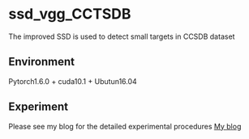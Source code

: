 ssd_vgg_CCTSDB
======

The improved SSD is used to detect small targets in CCSDB dataset


Environment
---------
Pytorch1.6.0 + cuda10.1 + Ubutun16.04

Experiment
---------

Please see my blog for the detailed experimental procedures
[My blog](https://zhuanlan.zhihu.com/p/295382566 "悬停显示") 
